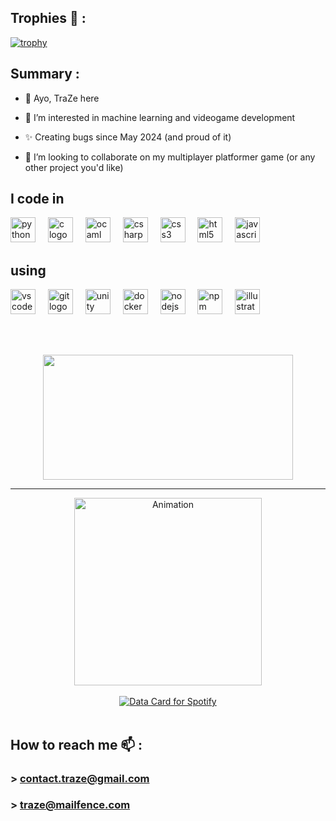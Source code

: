 ## Trophies 🦋 :
[![trophy](https://github-profile-trophy.vercel.app/?username=trazeog&title=Stars,Followers,Commits,Repositories,MultipleLang,PullRequest&theme=gruvbox)](https://github.com/ryo-ma/github-profile-trophy)


## Summary :
- 👋 Ayo, TraZe here
  
- 🐻 I’m interested in machine learning and videogame development
  
- ✨ Creating bugs since May 2024 (and proud of it)
  
- 💞️ I’m looking to collaborate on my multiplayer platformer game (or any other project you'd like)


<h2 align="left">I code in</h2>


<div align="left">
  <img src="https://cdn.jsdelivr.net/gh/devicons/devicon/icons/python/python-original.svg" height="40" alt="python logo"  />
  <img width="12" />
  <img src="https://cdn.jsdelivr.net/gh/devicons/devicon/icons/c/c-original.svg" height="40" alt="c logo"  />
  <img width="12" />
  <img src="https://cdn.jsdelivr.net/gh/devicons/devicon/icons/ocaml/ocaml-original.svg" height="40" alt="ocaml logo"  />
  <img width="12" />
  <img src="https://cdn.jsdelivr.net/gh/devicons/devicon/icons/csharp/csharp-original.svg" height="40" alt="csharp logo"  />
  <img width="12" />
  <img src="https://cdn.jsdelivr.net/gh/devicons/devicon/icons/css3/css3-original.svg" height="40" alt="css3 logo"  />
  <img width="12" />
  <img src="https://cdn.jsdelivr.net/gh/devicons/devicon/icons/html5/html5-original.svg" height="40" alt="html5 logo"  />
  <img width="12" />
  <img src="https://cdn.jsdelivr.net/gh/devicons/devicon/icons/javascript/javascript-original.svg" height="40" alt="javascript logo"  />
</div>


<h2 align="left">using</h2>


<div align="left">
  <img src="https://cdn.jsdelivr.net/gh/devicons/devicon/icons/vscode/vscode-original.svg" height="40" alt="vscode logo"  />
  <img width="12" />
  <img src="https://cdn.jsdelivr.net/gh/devicons/devicon/icons/git/git-original.svg" height="40" alt="git logo"  />
  <img width="12" />
  <img src="https://cdn.jsdelivr.net/gh/devicons/devicon/icons/unity/unity-original.svg" height="40" alt="unity logo"  />
  <img width="12" />
  <img src="https://cdn.jsdelivr.net/gh/devicons/devicon/icons/docker/docker-original.svg" height="40" alt="docker logo"  />
  <img width="12" />
  <img src="https://cdn.jsdelivr.net/gh/devicons/devicon/icons/nodejs/nodejs-original.svg" height="40" alt="nodejs logo"  />
  <img width="12" />
  <img src="https://cdn.jsdelivr.net/gh/devicons/devicon/icons/npm/npm-original-wordmark.svg" height="40" alt="npm logo"  />
  <img width="12" />
  <img src="https://cdn.jsdelivr.net/gh/devicons/devicon/icons/illustrator/illustrator-plain.svg" height="40" alt="illustrator logo"  />
  <img width="12" />
</div>

<br><br>

<p align="center">
  <img width="400" height="200" src="https://github-readme-stats.vercel.app/api/top-langs/?username=trazeog&size_weight=0.15&count_weight=0.5&layout=compact&theme=vision-friendly-dark">
</p>

---

<div align="center">
    <img height="300" src="https://media1.tenor.com/m/uzeW-qpykOQAAAAd/isha-arcane-isha.gif" alt="Animation">
    <br><br>
    <a href="https://data-card-for-spotify.herokuapp.com/card?user_id=l6cdcfb7s60nh5i40g44iknkm&hide_recents=1&custom_title=Definition%20of%20good%20music%20taste">
      <img src="https://data-card-for-spotify.herokuapp.com/api/card?user_id=l6cdcfb7s60nh5i40g44iknkm&hide_recents=1&custom_title=Definition%20of%20good%20music%20taste" alt="Data Card for Spotify">
    </a>
    
</div>
<br>

###

## How to reach me 📫 :
###    >  contact.traze@gmail.com
###    >  traze@mailfence.com
